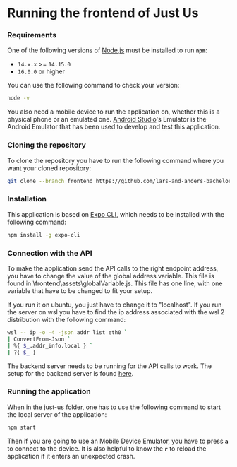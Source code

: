 # Running the frontend of Just Us

### Requirements

One of the following versions of [Node.js](https://nodejs.org/en/download/) must be installed to run **`npm`**:

* `14.x.x` >= `14.15.0`
* `16.0.0` or higher

You can use the following command to check your version:

```bash
node -v
```

You also need a mobile device to run the application on, whether this is a physical phone or an emulated one. [Android Studio](https://developer.android.com/studio)'s Emulator is the Android Emulator that has been used to develop and test this application. 



### Cloning the repository

To clone the repository you have to run the following command where you want your cloned repository:

```bash
git clone --branch frontend https://github.com/lars-and-anders-bachelor-thesis/just-us
```



### Installation

This application is based on [Expo CLI](https://docs.expo.dev/workflow/expo-cli/), which needs to be installed with the following command:

```bash
npm install -g expo-cli
```



### Connection with the API

To make the application send the API calls to the right endpoint address, you have to change the value of the global address variable.
This file is found in \frontend\assets\globalVariable.js. This file has one line, with one variable that have to be changed to fit your setup. 

If you run it on ubuntu, you just have to change it to "localhost". 
If you run the server on wsl you have to find the ip address associated with the wsl 2 distribution with the following command: 

```bash
wsl -- ip -o -4 -json addr list eth0 `
| ConvertFrom-Json `
| %{ $_.addr_info.local } `
| ?{ $_ }
```
The backend server needs to be running for the API calls to work. The setup for the backend server is found [here](https://github.com/lars-and-anders-bachelor-thesis/just-us).


### Running the application

When in the just-us folder, one has to use the following command to start the local server of the application: 
```bash
npm start
```

Then if you are going to use an Mobile Device Emulator, you have to press **`a`** to connect to the device. It is also helpful to know the **`r`** to reload the application if it enters an unexpected crash. 
